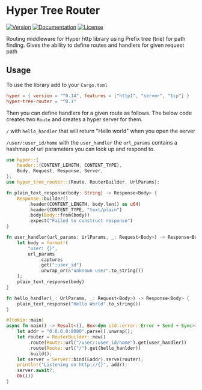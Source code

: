 # Hyper Tree Router

[![Version](https://img.shields.io/crates/v/hyper-tree-router.svg?style=flat)](https://crates.io/crates/hyper-tree-router)
[![Documentation](https://img.shields.io/badge/docs-release-brightgreen.svg?style=flat)](https://docs.rs/hyper-tree-router)
[![License](https://img.shields.io/crates/l/hyper-tree-router.svg?style=flat)](https://github.com/butlerx/hyper-tree-router/blob/master/LICENSE.md)

Routing middleware for Hyper http library using Prefix tree (trie) for path
finding. Gives the ability to define routes and handlers for given request path

## Usage

To use the library add to your `Cargo.toml`

```toml
hyper = { version = "^0.14", features = ["http1", "server", "tcp"] }
hyper-tree-router = "^0.1"
```

Then you can define handlers for a given route as follows. The below code
creates two `Route` and creates a hyper server for them.

`/` with `hello_handler` that will return "Hello world" when you open the server

`/user/:user_id/home` with the `user_handler` the `url_params` contains a
hashmap of url parameters you can look up and respond to.

```rust
use hyper::{
    header::{CONTENT_LENGTH, CONTENT_TYPE},
    Body, Request, Response, Server,
};
use hyper_tree_router::{Route, RouterBuilder, UrlParams};

fn plain_text_response(body: String) -> Response<Body> {
    Response::builder()
        .header(CONTENT_LENGTH, body.len() as u64)
        .header(CONTENT_TYPE, "text/plain")
        .body(Body::from(body))
        .expect("Failed to construct response")
}

fn user_handler(url_params: UrlParams, _: Request<Body>) -> Response<Body> {
    let body = format!(
        "user: {}",
        url_params
            .captures
            .get(":user_id")
            .unwrap_or(&"unknown user".to_string())
    );
    plain_text_response(body)
}

fn hello_handler(_: UrlParams, _: Request<Body>) -> Response<Body> {
    plain_text_response("Hello World".to_string())
}

#[tokio::main]
async fn main() -> Result<(), Box<dyn std::error::Error + Send + Sync>> {
    let addr = "0.0.0.0:8080".parse().unwrap();
    let router = RouterBuilder::new()
        .route(Route::url("/user/:user_id/home").get(user_handler))
        .route(Route::url("/").get(hello_hanlder))
        .build();
    let server = Server::bind(&addr).serve(router);
    println!("Listening on http://{}", addr);
    server.await?;
    Ok(())
}
```
